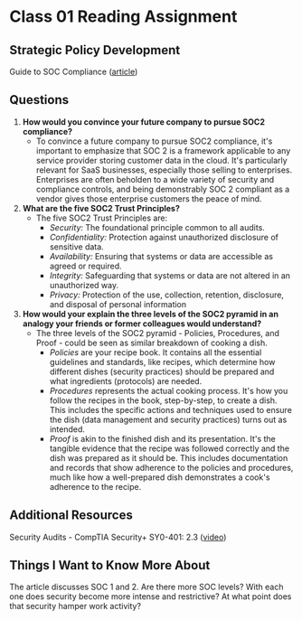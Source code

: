 # Class 01 Reading Assignment

## Strategic Policy Development

Guide to SOC Compliance ([article](https://www.vendr.com/blog/soc-2-compliance-guide))

## Questions

1. **How would you convince your future company to pursue SOC2 compliance?**
    - To convince a future company to pursue SOC2 compliance, it's important to emphasize that SOC 2 is a framework applicable to any service provider storing customer data in the cloud. It's particularly relevant for SaaS businesses, especially those selling to enterprises.  Enterprises are often beholden to a wide variety of security and compliance controls, and being demonstrably SOC 2 compliant as a vendor gives those enterprise customers the peace of mind. 
2. **What are the five SOC2 Trust Principles?**
    - The five SOC2 Trust Principles are:
        - *Security:* The foundational principle common to all audits.
        - *Confidentiality:* Protection against unauthorized disclosure of sensitive data.
        - *Availability:* Ensuring that systems or data are accessible as agreed or required.
        - *Integrity:* Safeguarding that systems or data are not altered in an unauthorized way.
        - *Privacy:* Protection of the use, collection, retention, disclosure, and disposal of personal information
3. **How would your explain the three levels of the SOC2 pyramid in an analogy your friends or former colleagues would understand?**
    - The three levels of the SOC2 pyramid - Policies, Procedures, and Proof - could be seen as similar breakdown of cooking a dish.
        - *Policies* are your recipe book. It contains all the essential guidelines and standards, like recipes, which determine how different dishes (security practices) should be prepared and what ingredients (protocols) are needed.
        - *Procedures* represents the actual cooking process. It's how you follow the recipes in the book, step-by-step, to create a dish. This includes the specific actions and techniques used to ensure the dish (data management and security practices) turns out as intended.
        - *Proof* is akin to the finished dish and its presentation. It's the tangible evidence that the recipe was followed correctly and the dish was prepared as it should be. This includes documentation and records that show adherence to the policies and procedures, much like how a well-prepared dish demonstrates a cook's adherence to the recipe.

## Additional Resources

Security Audits - CompTIA Security+ SY0-401: 2.3 ([video](https://www.youtube.com/watch?v=FrzpyLZYKxo))

## Things I Want to Know More About

The article discusses SOC 1 and 2. Are there more SOC levels? With each one does security become more intense and restrictive? At what point does that security hamper work activity?
